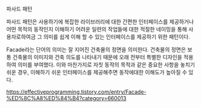 파사드 패턴

파사드 패턴은 사용하기에 복잡한 라이브러리에 대한 간편한 인터페이스를 제공하거나
어떤 목적의 동작인지 이해하기 어려운 일련의 작업들에 대한 적절한 네이밍을 통해 
사용자로하여금 그 의미를 쉽게 이해 할 수 있는 인터페이스를 제공하기 위한 패턴이다.

Facade라는 단어의 의미는 잘 지어진 건축물의 정면을 의미한다. 건축물의 정면은 보통 건축물의 이미지와
건축 의도를 나타내기 때문에 오래 전부터 특별한 디자인을 적용하여 의미를 부여했다.
이와 마찬가지로 자칫 동작의 목적과 같은 중요한 사항을 놓치기 쉬운 경우, 이해하기 쉬운 인터페이스를 제공해주면
동작에대한 이해도가 높아질 수 있다.

https://effectiveprogramming.tistory.com/entry/Facade-%ED%8C%A8%ED%84%B4?category=660013
